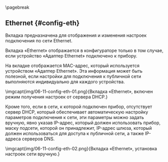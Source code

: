 \pagebreak

## Ethernet {#config-eth}

Вкладка предназначена для отображения и изменения настроек подключения по сети Ethernet.

Вкладка «Ethernet» отображается в конфигураторе только в том случае, если устройство «Адаптер Ethernet» подключено к прибору.

На вкладке отображается MAC-адрес, который используется устройством «Адаптер Ethernet». Эта информация может быть полезной, если настройки для подключения к публичной сети выполняются индивидуально для каждого устройства.

\imgcapt{img/06-11-config-eth-01.png}{Вкладка «Ethernet», включен режим получения настроек от сервера DHCP.}

Кроме того, если в сети, к которой подключен прибор, отсутствует сервер DHCP, который обеспечивает автоматическую настройку параметров подключения к сети, эти параметры можно задать вручную, явно указав IP-адрес, который должен использовать прибор, маску подсети, которой он принадлежит, IP-адрес шлюза, который должен использоваться для доступа к публичной сети, а также IP-адреса серверов DNS.

\imgcapt{img/06-11-config-eth-02.png}{Вкладка «Ethernet», установка настроек сети вручную.}


